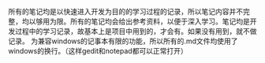 所有的笔记均是以快速进入开发为目的的学习过程的记录，所以笔记内容并不完整，均以够用为限。所有的笔记均会给出参考资料，以便于深入学习。笔记均是开发过程中的学习记录，故基本上是项目中用到的，才会有。如果没有用到，就不做记录。
为兼容windows的记事本有限的功能，所以所有的.md文件均使用了windows的换行。（这样gedit和notepad都可以正常打开）
